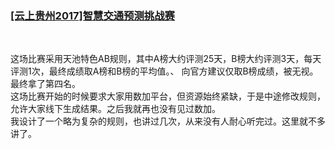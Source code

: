 
### [[云上贵州2017]智慧交通预测挑战赛](https://tianchi.aliyun.com/competition/entrance/231598/introduction)
<br/>

这场比赛采用天池特色AB规则，其中A榜大约评测25天，B榜大约评测3天，每天评测1次，最终成绩取A榜和B榜的平均值。、
向官方建议仅取B榜成绩，被无视。最终拿了第四名。<br/>
这场比赛开始的时候要求大家用数加平台，但资源始终紧缺，于是中途修改规则，允许大家线下生成结果。之后我就再也没有见过数加。<br/>
我设计了一个略为复杂的规则，也讲过几次，从来没有人耐心听完过。这里就不多讲了。
